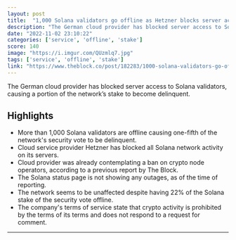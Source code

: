 ```yaml
---
layout: post
title:  "1,000 Solana validators go offline as Hetzner blocks server access"
description: "The German cloud provider has blocked server access to Solana validators, causing a portion of the network’s stake to become delinquent."
date: "2022-11-02 23:10:22"
categories: ['service', 'offline', 'stake']
score: 140
image: "https://i.imgur.com/QUzmlq7.jpg"
tags: ['service', 'offline', 'stake']
link: "https://www.theblock.co/post/182283/1000-solana-validators-go-offline-as-hetzner-blocks-server-access"
---
```


The German cloud provider has blocked server access to Solana validators, causing a portion of the network’s stake to become delinquent.

## Highlights

- More than 1,000 Solana validators are offline causing one-fifth of the network's security vote to be delinquent.
- Cloud service provider Hetzner has blocked all Solana network activity on its servers.
- Cloud provider was already contemplating a ban on crypto node operators, according to a previous report by The Block.
- The Solana status page is not showing any outages, as of the time of reporting.
- The network seems to be unaffected despite having 22% of the Solana stake of the security vote offline.
- The company's terms of service state that crypto activity is prohibited by the terms of its terms and does not respond to a request for comment.

---
